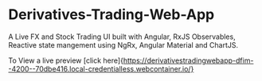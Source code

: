 # Derivatives-Trading-Web-App

A Live FX and Stock Trading UI built with Angular, RxJS Observables, Reactive state mangement using NgRx, Angular Material and ChartJS.

To View a live preview [click here]{https://derivativestradingwebapp-dfim--4200--70dbe416.local-credentialless.webcontainer.io/}


